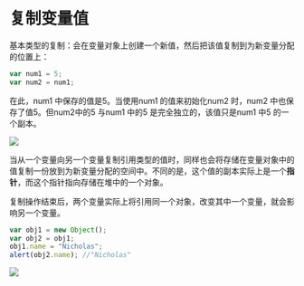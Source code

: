 # 复制变量值

基本类型的复制：会在变量对象上创建一个新值，然后把该值复制到为新变量分配的位置上：

```javascript
var num1 = 5;
var num2 = num1;
```

在此，num1 中保存的值是5。当使用num1 的值来初始化num2 时，num2 中也保存了值5。但num2中的5 与num1 中的5 是完全独立的，该值只是num1 中5 的一个副本。

![](https://sinacloud.net/pro-js/copy-base.jpg)

当从一个变量向另一个变量复制引用类型的值时，同样也会将存储在变量对象中的值复制一份放到为新变量分配的空间中。不同的是，这个值的副本实际上是一个**指针**，而这个指针指向存储在堆中的一个对象。

复制操作结束后，两个变量实际上将引用同一个对象，改变其中一个变量，就会影响另一个变量。

```javascript
var obj1 = new Object();
var obj2 = obj1;
obj1.name = "Nicholas";
alert(obj2.name); //"Nicholas"
```

![](https://sinacloud.net/pro-js/copy-object.jpg)
